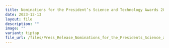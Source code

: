 ```yaml
---
title: Nominations for the President’s Science and Technology Awards 2024 open
date: 2023-12-13
layout: file
description: ""
image: ""
variant: tiptap
file_url: /files/Press_Release_Nominations_for_the_Presidents_Science_and_Technology_Awards_2024_open.pdf
---
```

